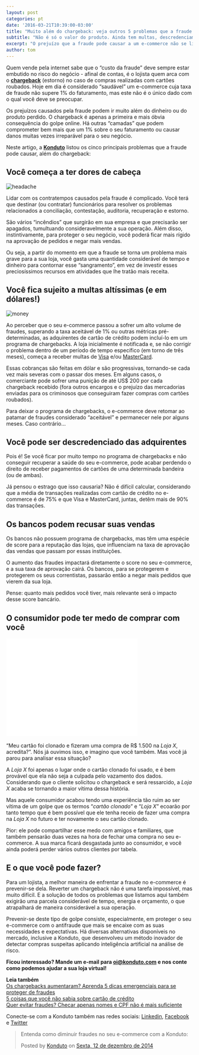 ```yaml
---
layout: post
categories: pt
date: '2016-03-21T10:39:00-03:00'
title: "Muito além do chargeback: veja outros 5 problemas que a fraude pode causar"
subtitle: "Não é só o valor do produto. Ainda tem multas, descredenciamento de bandeiras, medo do consumidor... "
excerpt: "O prejuízo que a fraude pode causar a um e-commerce não se limita aoo custo de um produto. O buraco é muito maior"
author: tom
---
```

Quem vende pela internet sabe que o “custo da fraude” deve sempre estar embutido no risco do negócio - afinal de contas, é o lojista quem arca com o **[chargeback](http://blog.konduto.com/pt/2014/09/o-que-fazer-quando-recebe-o-primeiro-chargeback/?utm_source=konduto&utm_medium=blog&utm_campaign=conteudo)** (estorno) no caso de compras realizadas com cartões roubados. Hoje em dia é considerado “saudável” um e-commerce cuja taxa de fraude não supere 1% do faturamento, mas este não é o único dado com o qual você deve se preocupar. 

Os prejuízos causados pela fraude podem ir muito além do dinheiro ou do produto perdido. O chargeback é apenas a primeira e mais óbvia consequência do golpe online. Há outras “camadas” que podem comprometer bem mais que um 1% sobre o seu faturamento ou causar danos muitas vezes irreparável para o seu negócio. 

Neste artigo, a **[Konduto](http://konduto.com/?utm_source=konduto&utm_medium=blog&utm_campaign=conteudo)** listou os cinco principais problemas que a fraude pode causar, além do chargeback: 

## Você começa a ter dores de cabeça

![headache](/images/160315-headache.png)

Lidar com os contratempos causados pela fraude é complicado. Você terá que destinar (ou contratar) funcionários para resolver os problemas relacionados a conciliação, contestação, auditoria, recuperação e estorno.

São vários “incêndios” que surgirão em sua empresa e que precisarão ser apagados, tumultuando consideravelmente a sua operação. Além disso, instintivamente, para proteger o seu negócio, você poderá ficar mais rígido na aprovação de pedidos e negar mais vendas. 

Ou seja, a partir do momento em que a fraude se torna um problema mais grave para a sua loja, você gasta uma quantidade considerável de tempo e dinheiro para contornar esse “sangramento”, em vez de investir esses preciosíssimos recursos em atividades que lhe tratão mais receita.

## Você fica sujeito a multas altíssimas (e em dólares!)

![money](/images/160315-money.gif)

Ao perceber que o seu e-commerce passou a sofrer um alto volume de fraudes, superando a taxa aceitável de 1% ou outras métricas pré-determinadas, as adquirentes de cartão de crédito podem incluí-lo em um programa de chargebacks. A loja inicialmente é notificada e, se não corrigir o problema dentro de um período de tempo específico (em torno de três meses), começa a receber multas de [Visa](https://usa.visa.com/dam/VCOM/download/about-visa/visa-rules-public.pdf) e/ou [MasterCard](https://www.mastercard.us/content/dam/mccom/en-us/documents/rules/spme-manual-july-2015.pdf). 

Essas cobranças são feitas em dólar e são progressivas, tornando-se cada vez mais severas com o passar dos meses. Em alguns casos, o comerciante pode sofrer uma punição de até US$ 200 por cada chargeback recebido (fora outros encargos e o prejuízo das mercadorias enviadas para os criminosos que conseguiram fazer compras com cartões roubados). 

Para deixar o programa de chargebacks, o e-commerce deve retomar ao patamar de fraudes considerado “aceitável” e permanecer nele por alguns meses. Caso contrário… 

## Você pode ser descredenciado das adquirentes

Pois é! Se você ficar por muito tempo no programa de chargebacks e não conseguir recuperar a saúde do seu e-commerce, pode acabar perdendo o direito de receber pagamentos de cartões de uma determinada bandeira (ou de ambas).

Já pensou o estrago que isso causaria? Não é difícil calcular, considerando que a média de transações realizadas com cartão de crédito no e-commerce é de 75% e que Visa e MasterCard, juntas, detêm mais de 90% das transações.

## Os bancos podem recusar suas vendas

Os bancos não possuem programa de chargebacks, mas têm uma espécie de score para a reputação das lojas, que influenciam na taxa de aprovação das vendas que passam por essas instituições. 

O aumento das fraudes impactará diretamente o score no seu e-commerce, e a sua taxa de aprovação cairá. Os bancos, para se protegerem e protegerem os seus correntistas, passarão então a negar mais pedidos que vierem da sua loja.

Pense: quanto mais pedidos você tiver, mais relevante será o impacto desse score bancário. 

## O consumidor pode ter medo de comprar com você

![fear](/images/160321-fear.gif)

“Meu cartão foi clonado e fizeram uma compra de R$ 1.500 na *Loja X*, acredita?”. Nós já ouvimos isso, e imagino que você também. Mas você já parou para analisar essa situação? 

A *Loja X* foi apenas o lugar onde o cartão clonado foi usado, e é bem provável que ela não seja a culpada pelo vazamento dos dados. Considerando que o cliente solicitou o chargeback e será ressarcido, a *Loja X* acaba se tornando a maior vítima dessa história. 

Mas aquele consumidor acabou tendo uma experiência tão ruim ao ser vítima de um golpe que os termos “*cartão clonado*” e “*Loja X*” ecoarão por tanto tempo que é bem possível que ele tenha receio de fazer uma compra na *Loja X* no futuro e ter novamente o seu cartão clonado.

Pior: ele pode compartilhar esse medo com amigos e familiares, que também pensarão duas vezes na hora de fechar uma compra no seu e-commerce. A sua marca ficará desgastada junto ao consumidor, e você ainda poderá perder vários outros clientes por tabela. 

## E o que você pode fazer? 

Para um lojista, a melhor maneira de enfrentar a fraude no e-commerce é prevenir-se dela. Reverter um chargeback não é uma tarefa impossível, mas muito difícil. E a solução de todos os problemas que listamos aqui também exigirão uma parcela considerável de tempo, energia e orçamento, o que atrapalhará de maneira considerável a sua operação. 

Prevenir-se deste tipo de golpe consiste, especialmente, em proteger o seu e-commerce com o antifraude que mais se encaixe com as suas necessidades e expectativas. Há diversas alternativas disponíveis no mercado, inclusive a Konduto, que desenvolveu um método inovador de detectar compras suspeitas aplicando inteligência artificial na análise de risco. 

**Ficou interessado? Mande um e-mail para [oi@konduto.com](mailto:oi@konduto.com) e nos conte como podemos ajudar a sua loja virtual!**

**Leia também**  
[Os chargebacks aumentaram? Aprenda 5 dicas emergenciais para se proteger de fraudes](http://blog.konduto.com/pt/2016/01/dicas-emergenciais-evitar-fraudes?utm_source=konduto&utm_medium=blog&utm_campaign=conteudo)  
[5 coisas que você não sabia sobre cartão de crédito](http://blog.konduto.com/pt/2014/09/5-coisas-que-voce-nao-sabia-sobre-cartao-de-credito/?utm_source=konduto&utm_medium=blog&utm_campaign=conteudo)  
[Quer evitar fraudes? Checar apenas nomes e CPF não é mais suficiente](http://blog.konduto.com/pt/2014/10/porque-checar-apenas-nome-e-cpf-ja-nao-e-suficiente-na-analise-manual/?utm_source=konduto&utm_medium=blog&utm_campaign=conteudo)  

Conecte-se com a Konduto também nas redes sociais: [Linkedin](https://www.linkedin.com/company/konduto), [Facebook](https://www.facebook.com/konduto) e [Twitter](https://twitter.com/KondutoBR)  

<div id="fb-root"></div><script>(function(d, s, id) {  var js, fjs = d.getElementsByTagName(s)[0];  if (d.getElementById(id)) return;  js = d.createElement(s); js.id = id;  js.src = "//connect.facebook.net/pt_BR/sdk.js#xfbml=1&version=v2.3";  fjs.parentNode.insertBefore(js, fjs);}(document, 'script', 'facebook-jssdk'));</script><div class="fb-post" data-href="https://www.facebook.com/konduto/videos/613187352119217/" data-width="650"><div class="fb-xfbml-parse-ignore"><blockquote cite="https://www.facebook.com/konduto/videos/613187352119217/"><p>Entenda como diminuir fraudes no seu e-commerce com a Konduto:</p>Posted by <a href="https://www.facebook.com/konduto/">Konduto</a> on&nbsp;<a href="https://www.facebook.com/konduto/videos/613187352119217/">Sexta, 12 de dezembro de 2014</a></blockquote></div></div>


